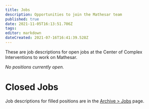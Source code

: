 ```yaml
---
title: Jobs
description: Opportunities to join the Mathesar team
published: true
date: 2021-11-05T16:13:51.706Z
tags: 
editor: markdown
dateCreated: 2021-07-16T16:41:39.528Z
---
```


These are job descriptions for open jobs at the Center of Complex Interventions to work on Mathesar.

*No positions currently open.*

# Closed Jobs

Job descriptions for filled positions are in the [Archive > Jobs](/archive/jobs) page.
